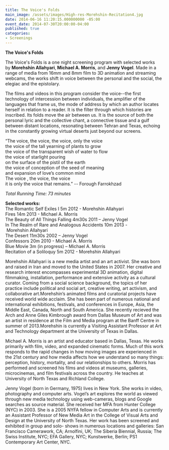 ```yaml
---
title: The Voice's Folds
main_image: /assets/images/High-res-Morehshin-Recitation4.jpg
date: 2014-06-16 11:20:15.000000000 -05:00
event_date: 2014-07-30T20:00:00-04:00
published: true
categories:
- Screenings
---
```

<p><b>The Voice's Folds</b></p>
<p>The Voice's Folds is a one night screening program with selected works by <strong>Morehshin Allahyari</strong>,<strong> Michael A. Morris</strong>, and <strong>Jenny Vogel</strong>. Made in a range of media from 16mm and 8mm film to 3D animation and streaming webcams, the works shift in voice between the personal and the social, the elegiac and the epistolary.</p>
<p>The films and videos in this program consider the voice--the first technology of intercession between individuals, the amplifier of the languages that frame us, the mode of address by which an author locates herself in relation to a reader. It is the filter through which histories are inscribed. Its folds move the air between us. It is the source of both the personal lyric and the collective chant, a connective tissue and a gulf between distant locations, resonating between Tehran and Texas, echoing in the constantly growing virtual deserts just beyond our screens.</p>
<p>“The voice, the voice, the voice, only the voice<br />
the voice of the tall yearning of plants to grow<br />
the voice of the transparent wish of water to flow<br />
the voice of starlight pouring<br />
on the surface of the pistil of the earth<br />
the voice of conception of the seed of meaning<br />
and expansion of love’s common mind<br />
The voice , the voice, the voice<br />
it is only the voice that remains.” -- Forough Farrokhzad</p>
<p><em>Total Running Time: 73 minutes</em></p>
<p><strong>Selected works:</strong><br />
The Romantic Self Exiles I 5m 2012 - Morehshin Allahyari<br />
Fires 14m 2013 - Michael A. Morris<br />
The Beauty of All Things Falling 4m30s 2011 – Jenny Vogel<br />
In The Realm of Rare and Analogous Accidents 10m 2013 - Morehshin Allahyari<br />
The Desert 11m30s 2002 – Jenny Vogel<br />
Confessors 20m 2010 - Michael A. Morris<br />
Blue Movie 3m (in progress) – Michael A. Morris<br />
Recitation of a Soliloquy 5m 2012 - Morehshin Allahyari</p>
<p>Morehshin Allahyari is a new media artist and an art activist. She was born and raised in Iran and moved to the United States in 2007. Her creative and research interest encompasses experimental 3D animation, digital filmmaking, installation, performance and extensive activity as a cultural curator. Coming from a social science background, the topics of her practice include political and social art, creative writing, art activism, and collaborative art.Morehshin’s animated films and curatorial projects have received world wide acclaim. She has been part of numerous national and international exhibitions, festivals, and conferences in Europe, Asia, the Middle East, Canada, North and South America. She recently recieved the Arch and Anne Giles Kimbrough award from Dallas Museum of Art and was an artist in residence at the Film and Media program at the Banff Centre in summer of 2013.Morehshin is currently a Visiting Assistant Professor at Art and Technology department at the University of Texas in Dallas.</p>
<p>Michael A. Morris is an artist and educator based in Dallas, Texas. He works primarily with film, video, and expanded cinematic forms. Much of this work responds to the rapid changes in how moving images are experienced in the 21st century and how media affects how we understand so many things: perception, history, mortality, and our relationships to others. Morris has performed and screened his films and videos at museums, galleries, microcinemas, and film festivals across the country. He teaches at University of North Texas and Richland College.</p>
<p>Jenny Vogel (born in Germany, 1975) lives in New York. She works in video, photography and computer arts. Vogel’s art explores the world as viewed through new media technology using web-cameras, blogs and Google searches as source material. She received her MFA from Hunter College (NYC) in 2003. She is a 2005 NYFA fellow in Computer Arts and is currently an Assistant Professor of New Media Art in the College of Visual Arts and Design at the University of North Texas. Her work has been screened and exhibited in group and solo- shows in numerous locations and galleries: San Francisco Camerawork, CA; Arnolfini, UK; The Siberia Biennial, Russia; The Swiss Institute, NYC; EFA Gallery, NYC; Kunstwerke, Berlin; PS1 Contemporary Art Center, NYC.</p>
